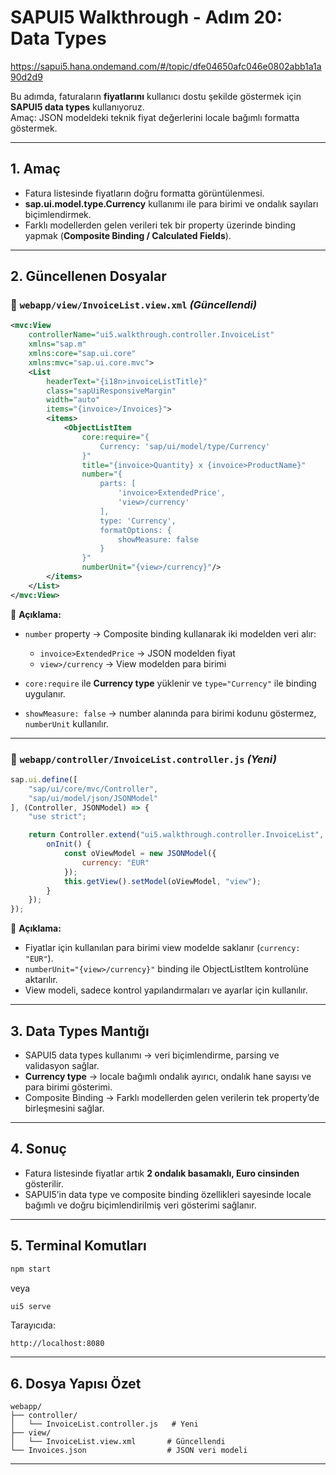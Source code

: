 # SAPUI5 Walkthrough - Adım 20: Data Types

https://sapui5.hana.ondemand.com/#/topic/dfe04650afc046e0802abb1a1a90d2d9

Bu adımda, faturaların **fiyatlarını** kullanıcı dostu şekilde göstermek için **SAPUI5 data types** kullanıyoruz.  
Amaç: JSON modeldeki teknik fiyat değerlerini locale bağımlı formatta göstermek.

---

## 1. Amaç
- Fatura listesinde fiyatların doğru formatta görüntülenmesi.
- **sap.ui.model.type.Currency** kullanımı ile para birimi ve ondalık sayıları biçimlendirmek.
- Farklı modellerden gelen verileri tek bir property üzerinde binding yapmak (**Composite Binding / Calculated Fields**).

---

## 2. Güncellenen Dosyalar

### 📂 `webapp/view/InvoiceList.view.xml` _(Güncellendi)_
```xml
<mvc:View
    controllerName="ui5.walkthrough.controller.InvoiceList"
    xmlns="sap.m"
    xmlns:core="sap.ui.core"
    xmlns:mvc="sap.ui.core.mvc">
    <List
        headerText="{i18n>invoiceListTitle}"
        class="sapUiResponsiveMargin"
        width="auto"
        items="{invoice>/Invoices}">
        <items>
            <ObjectListItem
                core:require="{
                    Currency: 'sap/ui/model/type/Currency'
                }"
                title="{invoice>Quantity} x {invoice>ProductName}"
                number="{
                    parts: [
                        'invoice>ExtendedPrice',
                        'view>/currency'
                    ],
                    type: 'Currency',
                    formatOptions: {
                        showMeasure: false
                    }
                }"
                numberUnit="{view>/currency}"/>
        </items>
    </List>
</mvc:View>
````

📌 **Açıklama:**

* `number` property → Composite binding kullanarak iki modelden veri alır:

  * `invoice>ExtendedPrice` → JSON modelden fiyat
  * `view>/currency` → View modelden para birimi
* `core:require` ile **Currency type** yüklenir ve `type="Currency"` ile binding uygulanır.
* `showMeasure: false` → number alanında para birimi kodunu göstermez, `numberUnit` kullanılır.

---

### 📂 `webapp/controller/InvoiceList.controller.js` *(Yeni)*

```javascript
sap.ui.define([
	"sap/ui/core/mvc/Controller",
	"sap/ui/model/json/JSONModel"
], (Controller, JSONModel) => {
	"use strict";

	return Controller.extend("ui5.walkthrough.controller.InvoiceList", {
		onInit() {
			const oViewModel = new JSONModel({
				currency: "EUR"
			});
			this.getView().setModel(oViewModel, "view");
		}
	});
});
```

📌 **Açıklama:**

* Fiyatlar için kullanılan para birimi view modelde saklanır (`currency: "EUR"`).
* `numberUnit="{view>/currency}"` binding ile ObjectListItem kontrolüne aktarılır.
* View modeli, sadece kontrol yapılandırmaları ve ayarlar için kullanılır.

---

## 3. Data Types Mantığı

* SAPUI5 data types kullanımı → veri biçimlendirme, parsing ve validasyon sağlar.
* **Currency type** → locale bağımlı ondalık ayırıcı, ondalık hane sayısı ve para birimi gösterimi.
* Composite Binding → Farklı modellerden gelen verilerin tek property’de birleşmesini sağlar.

---

## 4. Sonuç

* Fatura listesinde fiyatlar artık **2 ondalık basamaklı, Euro cinsinden** gösterilir.
* SAPUI5’in data type ve composite binding özellikleri sayesinde locale bağımlı ve doğru biçimlendirilmiş veri gösterimi sağlanır.

---

## 5. Terminal Komutları

```bash
npm start
```

veya

```bash
ui5 serve
```

Tarayıcıda:

```
http://localhost:8080
```

---

## 6. Dosya Yapısı Özet

```
webapp/
├── controller/
│   └── InvoiceList.controller.js   # Yeni
├── view/
│   └── InvoiceList.view.xml       # Güncellendi
└── Invoices.json                  # JSON veri modeli
```

---

